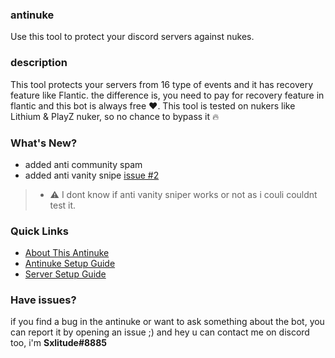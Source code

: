 ### antinuke
Use this tool to protect your discord servers against nukes.

### description
This tool protects your servers from 16 type of events and it has recovery feature like Flantic. the difference is, you need to pay for recovery feature in flantic and this bot is always free ❤️. This tool is tested on nukers like Lithium & PlayZ nuker, so no chance to bypass it 🔥

### What's New?
- added anti community spam
- added anti vanity snipe [issue #2](https://github.com/Sxlitude/antinuke/issues/2)
> - ⚠️ I dont know if anti vanity sniper works or not as i couli couldnt test it.

### Quick Links
- [About This Antinuke](https://github.com/Sxlitude/antinuke/blob/main/Guide/Intro/AboutThisAntinuke.md)
- [Antinuke Setup Guide](https://github.com/Sxlitude/antinuke/blob/main/Guide/Intro/ToolSetupGuide.md)
- [Server Setup Guide](https://github.com/Sxlitude/antinuke/blob/main/Guide/Intro/ServerSetupGuide.md)


### Have issues?
if you find a bug in the antinuke or want to ask something about the bot, you can report it by opening an issue ;)
and hey u can contact me on discord too, i'm **Sxlitude#8885**
